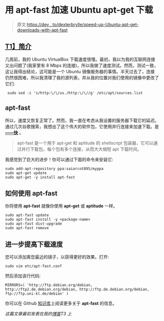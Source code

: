 # 用 apt-fast 加速 Ubuntu apt-get 下载

> 原文:[https://dev . to/dexterbrylle/speed-up-Ubuntu-apt-get-downloads-with-apt-fast](https://dev.to/dexterbrylle/speed-up-ubuntu-apt-get-downloads-with-apt-fast)

## [T1】简介](#intro)

几周前，我的 Ubuntu VirtualBox 下载速度很慢。最初，我以为我的互联网连接又出问题了(我家里有 8 Mbps 的连接)，所以我做了速度测试。然而，测试一致，这让我得出结论，这可能是一个 Ubuntu 镜像服务器的事情。半天过去了，连接仍然很困难，所以我清理了我的源列表，并从我的位置对我们使用的镜像中更改了它们:

```
 sudo sed -i 's/http:\/\/us./http:\/\//g' /etc/apt/sources.list 
```

## [](#aptfast)apt-fast

所以，速度又恢复正常了。然而，我一直在考虑从我设置的服务器下载它的延迟。通过几次谷歌搜索，我想出了这个伟大的软件包，它使用并行连接来加速下载。是[**——快**](https://github.com/ilikenwf/apt-fast) 。

> apt-fast 是一个用于 apt-get 和 aptitude 的 shellscript 包装器，它可以通过并行下载包，每个包有多个连接，从而大大缩短 apt 下载时间。

我感觉到了巨大的进步！你可以通过下面的命令来安装它:

```
sudo add-apt-repository ppa:saiarcot895/myppa
sudo apt-get update
sudo apt-get -y install apt-fast 
```

## [](#how-to-use-aptfast)如何使用 apt-fast

你将使用 **apt-fast** 就像你使用 **apt-get** 或 **aptitude** 一样。

```
sudo apt-fast update
sudo apt-fast install -y <package-name>
sudo apt-fast dist-upgrade
sudo apt-fast remove 
```

## [](#further-increase-download-speeds)进一步提高下载速度

您可以添加离您最近的镜子，以获得更好的效果。打开:

```
sudo vim etc/apt-fast.conf 
```

然后添加该行代码:

```
MIRRORS=( 'http://ftp.debian.org/debian, http://ftp2.de.debian.org/debian, http://ftp.de.debian.org/debian, ftp://ftp.uni-kl.de/debian' ) 
```

你可以在 Github [知识库](https://github.com/ilikenwf/apt-fast)上阅读更多关于 **apt-fast** 的信息。

*这篇文章最初发表在我的[博客](https://dexterbrylle.info/fast-apt-get-downloads-apt-fast/)T3 上*